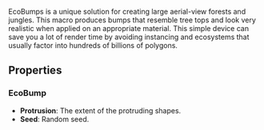 EcoBumps is a unique solution for creating large aerial-view forests and jungles. This macro produces bumps that resemble tree tops and look very realistic when applied on an appropriate material. This simple device can save you a lot of render time by avoiding instancing and ecosystems that usually factor into hundreds of billions of polygons. 

## Properties

### EcoBump 
- **Protrusion**: The extent of the protruding shapes.
- **Seed**: Random seed.



